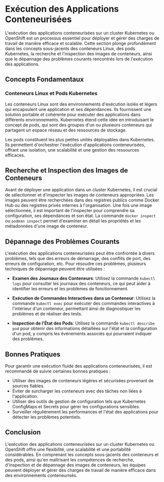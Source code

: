 # Exécution des Applications Conteneurisées

L'exécution des applications conteneurisées sur un cluster Kubernetes ou OpenShift est un processus essentiel pour déployer et gérer des charges de travail de manière efficace et scalable. Cette section plonge profondément dans les concepts sous-jacents des conteneurs Linux, des pods Kubernetes, la recherche et l'inspection des images de conteneurs, ainsi que le dépannage des problèmes courants rencontrés lors de l'exécution des applications.

## Concepts Fondamentaux

### Conteneurs Linux et Pods Kubernetes

Les conteneurs Linux sont des environnements d'exécution isolés et légers qui encapsulent une application et ses dépendances. Ils fournissent une solution portable et cohérente pour exécuter des applications dans différents environnements. Kubernetes étend cette idée en introduisant le concept de pods, qui sont des groupes d'un ou plusieurs conteneurs qui partagent un espace réseau et des ressources de stockage.

Les pods constituent les plus petites unités déployables dans Kubernetes. Ils permettent d'orchestrer l'exécution d'applications conteneurisées, offrant une isolation, une scalabilité et une gestion des ressources efficaces.

## Recherche et Inspection des Images de Conteneurs

Avant de déployer une application dans un cluster Kubernetes, il est crucial de sélectionner et d'inspecter les images de conteneurs appropriées. Les images peuvent être recherchées dans des registres publics comme Docker Hub ou des registres privés internes à l'organisation. Une fois une image sélectionnée, il est important de l'inspecter pour comprendre sa configuration, ses dépendances et son état. La commande `docker inspect` ou `podman inspect` permet d'examiner en détail les propriétés et les métadonnées d'une image de conteneur.

## Dépannage des Problèmes Courants

L'exécution des applications conteneurisées peut être confrontée à divers problèmes, tels que des erreurs de démarrage, des conflits de port, des erreurs de configuration, etc. Pour résoudre ces problèmes, plusieurs techniques de dépannage peuvent être utilisées :

- **Examen des Journaux des Conteneurs**: Utilisez la commande `kubectl logs` pour consulter les journaux des conteneurs, ce qui peut aider à identifier les erreurs et les problèmes de fonctionnement.

- **Exécution de Commandes Interactives dans un Conteneur**: Utilisez la commande `kubectl exec` pour exécuter des commandes interactives à l'intérieur d'un conteneur, permettant ainsi de diagnostiquer les problèmes et de réaliser des tests.

- **Inspection de l'État des Pods**: Utilisez la commande `kubectl describe pod` pour obtenir des informations détaillées sur l'état et la configuration d'un pod, y compris les événements associés qui pourraient indiquer des problèmes.

## Bonnes Pratiques

Pour garantir une exécution fluide des applications conteneurisées, il est recommandé de suivre certaines bonnes pratiques :

- Utiliser des images de conteneurs légères et sécurisées provenant de sources fiables.
- Éviter de surcharger les conteneurs avec des tâches non liées à l'application.
- Utiliser des outils de gestion de configuration tels que Kubernetes ConfigMaps et Secrets pour gérer les configurations sensibles.
- Surveiller régulièrement les performances et l'état des applications pour détecter les problèmes potentiels.

## Conclusion

L'exécution des applications conteneurisées sur un cluster Kubernetes ou OpenShift offre une flexibilité, une scalabilité et une portabilité considérables. En comprenant les concepts sous-jacents des conteneurs et des pods, ainsi qu'en maîtrisant les compétences de recherche, d'inspection et de dépannage des images de conteneurs, les équipes peuvent déployer et gérer des charges de travail de manière efficace dans des environnements conteneurisés.